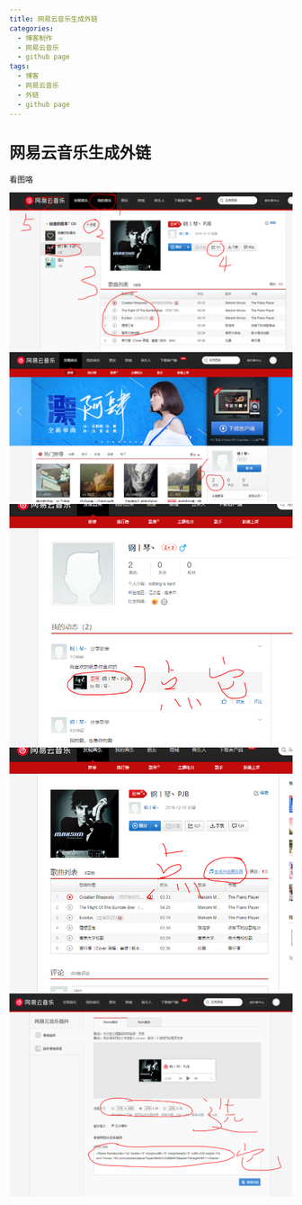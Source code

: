 ```yaml
---
title: 网易云音乐生成外链
categories:
  - 博客制作
  - 网易云音乐
  - github page
tags:
  - 博客
  - 网易云音乐
  - 外链
  - github page
---
```

# 网易云音乐生成外链

看图咯

![](../public/img/2019-12-15-1.png)
![](../public/img/2019-12-15-2.png)
![](../public/img/2019-12-15-3.png)
![](../public/img/2019-12-15-4.png)
![](../public/img/2019-12-15-5.png)


